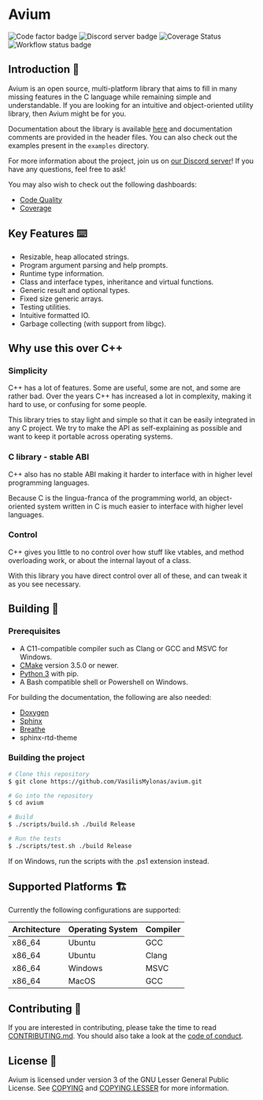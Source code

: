 # Avium

![Code factor badge](https://img.shields.io/codefactor/grade/github/VasilisMylonas/avium)
![Discord server badge](https://img.shields.io/discord/810959563469357057)
![Coverage Status](https://coveralls.io/repos/github/VasilisMylonas/avium/badge.svg?branch=main)
![Workflow status badge](https://img.shields.io/github/workflow/status/VasilisMylonas/avium/Main)

## Introduction 📖

Avium is an open source, multi-platform library that aims to fill in many missing features in the C language while remaining simple and understandable. If you are looking for an intuitive and object-oriented utility library, then Avium might be for you.

Documentation about the library is available [here](https://vasilismylonas.github.io/avium) and documentation comments are provided in the header files. You can also check out the examples present in the `examples` directory.

For more information about the project, join us on [our Discord server](https://discord.gg/ntcjbMbVts)! If you have any questions, feel free to ask!

You may also wish to check out the following dashboards:

- [Code Quality](https://www.codefactor.io/repository/github/vasilismylonas/avium)
- [Coverage](https://coveralls.io/github/VasilisMylonas/avium)

## Key Features ⌨️

- Resizable, heap allocated strings.
- Program argument parsing and help prompts.
- Runtime type information.
- Class and interface types, inheritance and virtual functions.
- Generic result and optional types.
- Fixed size generic arrays.
- Testing utilities.
- Intuitive formatted IO.
- Garbage collecting (with support from libgc).

## Why use this over C++

### Simplicity

C++ has a lot of features. Some are useful, some are not, and some are rather bad. Over the years C++ has increased a lot in complexity, making it hard to use, or confusing for some people.

This library tries to stay light and simple so that it can be easily integrated in any C project. We try to make the API as self-explaining as possible and want to keep it portable across operating systems.

### C library - stable ABI

C++ also has no stable ABI making it harder to interface with in higher level programming languages.

Because C is the lingua-franca of the programming world, an object-oriented system written in C is much easier to interface with higher level languages.

### Control

C++ gives you little to no control over how stuff like vtables, and method overloading work, or about the internal layout of a class.

With this library you have direct control over all of these, and can tweak it as you see necessary.

## Building 🔨

### Prerequisites

- A C11-compatible compiler such as Clang or GCC and MSVC for Windows.
- [CMake](https://cmake.org/) version 3.5.0 or newer.
- [Python 3](https://www.python.org/) with pip.
- A Bash compatible shell or Powershell on Windows.

For building the documentation, the following are also needed:

- [Doxygen](https://doxygen.nl)
- [Sphinx](https://github.com/sphinx-doc/sphinx)
- [Breathe](https://github.com/michaeljones/breathe)
- sphinx-rtd-theme

### Building the project

``` bash
# Clone this repository
$ git clone https://github.com/VasilisMylonas/avium.git

# Go into the repository
$ cd avium

# Build
$ ./scripts/build.sh ./build Release

# Run the tests
$ ./scripts/test.sh ./build Release
```

If on Windows, run the scripts with the .ps1 extension instead.

## Supported Platforms 🏗️

Currently the following configurations are supported:

| Architecture | Operating System | Compiler |
| ------------ | ---------------- | -------- |
| x86_64       | Ubuntu           | GCC      |
| x86_64       | Ubuntu           | Clang    |
| x86_64       | Windows          | MSVC     |
| x86_64       | MacOS            | GCC      |

## Contributing 🤝

If you are interested in contributing, please take the time to read [CONTRIBUTING.md](./CONTRIBUTING.md). You should also take a look at the [code of conduct](./CODE_OF_CONDUCT.md).

## License 📕

Avium is licensed under version 3 of the GNU Lesser General Public License. See [COPYING](./COPYING) and [COPYING.LESSER](./COPYING.LESSER) for more information.
